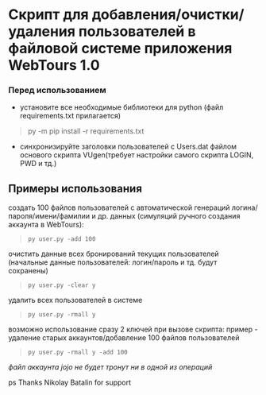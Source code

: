 # Скрипт для добавления/очистки/удаления пользователей в файловой системе приложения WebTours 1.0

### Перед использованием
- установите все необходимые библиотеки для python (файл requirements.txt прилагается)
> py -m pip install -r requirements.txt
- синхронизируйте заголовки пользователей с Users.dat файлом основого скрипта VUgen(требует настройки самого скрипта LOGIN, PWD и тд.)

## Примеры использования
создать 100 файлов пользователей с автоматической генераций логина/пароля/имени/фамилии и др. данных (симуляций ручного создания аккаунта в WebTours):
> ```py user.py -add 100```

очистить данные всех бронирований текущих пользователей (начальные данные пользователей: логин/пароль и тд. будут сохранены)
> ```py user.py -clear y```

удалить всех пользователей в системе
> ```py user.py -rmall y```

возможно использование сразу 2 ключей при вызове скрипта: пример - удаление старых аккаунтов/добавление 100 файлов пользователей
> ```py user.py -rmall y -add 100```

*файл аккаунта jojo не будет тронут ни в одной из операций*

ps Thanks Nikolay Batalin for support
